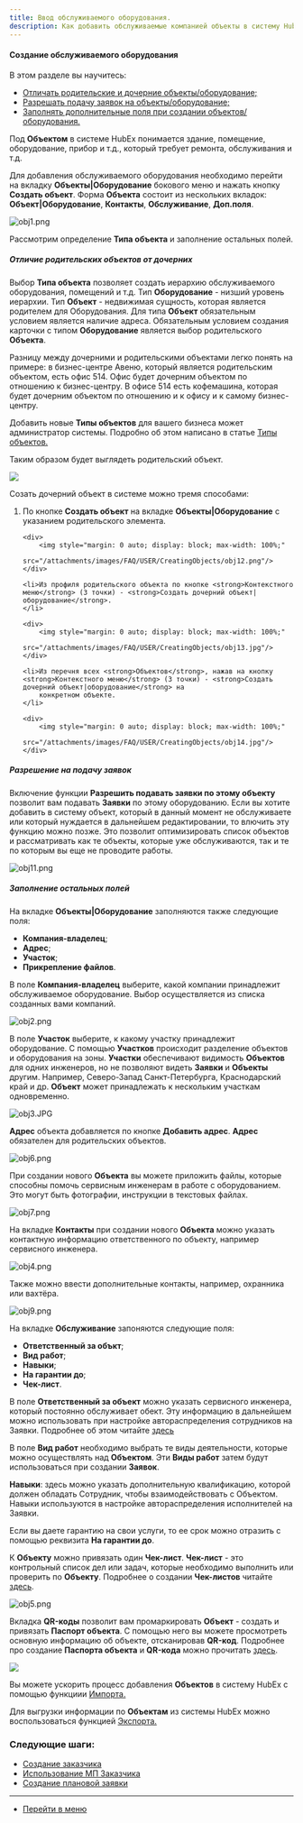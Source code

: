 ```yaml
---
title: Ввод обслуживаемого оборудования.
description: Как добавить обслуживаемые компанией объекты в систему HubEx?
---
```


<!-- Yandex.Metrika counter -->
<script type="text/javascript">
    (function (m, e, t, r, i, k, a) {
        m[i] = m[i] || function () {
            (m[i].a = m[i].a || []).push(arguments)
        };
        m[i].l = 1 * new Date();
        k = e.createElement(t), a = e.getElementsByTagName(t)[0], k.async = 1, k.src = r, a.parentNode.insertBefore(k, a)
    })
    (window, document, "script", "https://mc.yandex.ru/metrika/tag.js", "ym");
    ym('{{ site.yandex_metric }}', "init", {
        id: '{{ site.yandex_metric }}',
        clickmap: true,
        trackLinks: true,
        accurateTrackBounce: true,
        webvisor: true
    });
</script>
<noscript>
    <div><img src="https://mc.yandex.ru/watch/'{{ site.yandex_metric }}'" style="position:absolute; left:-9999px;"
              alt=""/></div>
</noscript>
<!-- /Yandex.Metrika counter -->

#### Создание обслуживаемого оборудования
В этом разделе вы научитесь:
<html>
<meta charset="utf-8">
<title>Быстрый переход внутри документа</title>
<ul>
    <li><a href="#poch">Отличать родительские и дочерние объекты/оборудование;</a></li>
    <li><a href="#tga">Разрешать подачу заявок на объекты/оборудование;</a></li>
    <li><a href="#fillelse">Заполнять дополнительные поля при создании объектов/оборудования.</a></li>
</ul>
</html>

<p>Под <strong>Объектом</strong> в системе HubEx понимается здание, помещение, оборудование, прибор и т.д., который
    требует ремонта, обслуживания и т.д.</p>

<p>Для добавления обслуживаемого оборудования необходимо перейти на вкладку <strong>Объекты|Оборудование</strong>
    бокового меню и нажать кнопку <strong>Создать объект</strong>. Форма <strong>Объекта</strong> состоит из нескольких
    вкладок: <strong>Объект|Оборудование</strong>, <strong>Контакты</strong>, <strong>Обслуживание</strong>, <strong>Доп.поля</strong>.
</p>

![obj1.png](/attachments/images/FAQ/USER/CreatingObjects/obj1.png)

Рассмотрим определение <strong>Типа объекта</strong> и заполнение остальных полей.

<h5 id="poch">Отличие родительских объектов от дочерних</h5>

<p>Выбор <strong>Типа объекта</strong> позволяет создать иерархию обслуживаемого оборудования, помещений и т.д. Тип <strong>Оборудование</strong> - низший уровень
    иерархии. Тип <strong>Объект</strong> - недвижимая сущность, которая является родителем для Оборудования. Для типа
    <strong>Объект</strong> обязательным условием является наличие адреса. Обязательным условием создания карточки с типом <strong>Оборудование</strong>
    является выбор родительского <strong>Объекта</strong>.</p>

<p>Разницу между дочерними и родительскими объектами легко понять на примере: в бизнес-центре Авеню, который является
    родительским объектом, есть офис 514. Офис будет дочерним объектом по отношению к
    бизнес-центру. В офисе 514 есть кофемашина, которая будет дочерним объектом по отношению и к офису и к самому
    бизнес-центру.</p>

<p>Добавить новые <strong>Типы объектов</strong> для вашего бизнеса может администратор системы. Подробно об этом написано в статье <a
        href="https://wiki.hubex.ru/docs/FAQ/RU/admin/ObjectsType.html"> Типы объектов.</a>

<p>Таким образом будет выглядеть родительский объект.</p>
 <div>
   <img  src="/attachments/images/FAQ/USER/CreatingObjects/obj10.jpg" />
 </div>
<!--![obj10.png](/attachments/images/FAQ/USER/CreatingObjects/obj10.png)-->

<p>Созать дочерний объект в системе можно тремя способами:</p>
<ol>
    <li>По кнопке <strong>Создать объект</strong> на вкладке <strong>Объекты|Оборудование</strong> с указанием родительского элемента.</li>

    <div>
        <img style="margin: 0 auto; display: block; max-width: 100%;"
             src="/attachments/images/FAQ/USER/CreatingObjects/obj12.png"/>
    </div>

    <li>Из профиля родительского объекта по кнопке <strong>Контекстного меню</strong> (3 точки) - <strong>Создать дочерний объект|оборудование</strong>.
    </li>

    <div>
        <img style="margin: 0 auto; display: block; max-width: 100%;"
             src="/attachments/images/FAQ/USER/CreatingObjects/obj13.jpg"/>
    </div>

    <li>Из перечня всех <strong>Объектов</strong>, нажав на кнопку <strong>Контекстного меню</strong> (3 точки) - <strong>Создать дочерний объект|оборудование</strong> на
        конкретном объекте.
    </li>

    <div>
        <img style="margin: 0 auto; display: block; max-width: 100%;"
             src="/attachments/images/FAQ/USER/CreatingObjects/obj14.jpg"/>
    </div>

</ol>

<h5 id="tga">Разрешение на подачу заявок</h5>
<p>Включение функции <strong>Разрешить подавать заявки по этому объекту</strong> позволит вам подавать
    <strong>Заявки</strong> по этому оборудованию. Если
    вы хотите добавить в систему объект, который в данный момент не обслуживаете или который нуждается в дальнейшем
    редактировании, то влючить эту функцию можно
    позже. Это позволит оптимизировать список объектов и
    рассматривать как те объекты, которые уже обслуживаются, так и те по которым вы еще не проводите работы.</p>

![obj11.png](/attachments/images/FAQ/USER/CreatingObjects/obj11.png)

<h5 id="fillelse">Заполнение остальных полей</h5>

<p>На вкладке <strong>Объекты|Оборудование</strong> заполняются также следующие поля:</p>
<ul>
    <li><strong>Компания-владелец</strong>;</li>
    <li><strong>Адрес</strong>;</li>
    <li><strong>Участок</strong>;</li>
    <li><strong>Прикрепление файлов</strong>.</li>
</ul>
<p>В поле <strong>Компания-владелец</strong> выберите, какой компании принадлежит обслуживаемое оборудование. Выбор
    осуществляется из списка созданных вами компаний.</p>

![obj2.png](/attachments/images/FAQ/USER/CreatingObjects/obj2.png)

<p>В поле <strong>Участок</strong> выберите, к какому участку принадлежит оборудование. С помощью <strong>Участков</strong> происходит разделение объектов
    и оборудования на зоны. <strong>Участки</strong> обеспечивают видимость <strong>Объектов</strong> для одних инженеров,
    но не позволяют видеть <strong>Заявки</strong> и <strong>Объекты</strong> другим. Например, Северо-Запад Санкт-Петербурга, Краснодарский
    край и др. <strong>Объект</strong> может принадлежать к нескольким участкам одновременно.</p>

![obj3.JPG](/attachments/images/FAQ/USER/CreatingObjects/obj3.JPG)

<p><strong>Адрес</strong> объекта добавляется по кнопке <strong>Добавить адрес</strong>. <strong>Адрес</strong> обязателен для родительских объектов.</p>

![obj6.png](/attachments/images/FAQ/USER/CreatingObjects/obj6.png)

<p>При создании нового <strong>Объекта</strong> вы можете приложить файлы, которые способны помочь сервисным инженерам в работе с
    оборудованием. Это могут быть фотографии, инструкции в текстовых файлах.</p>

![obj7.png](/attachments/images/FAQ/USER/CreatingObjects/obj7.png)

<p>На вкладке <strong>Контакты</strong> при создании нового <strong>Объекта</strong> можно указать контактную информацию ответственного по объекту,
    например сервисного инженера.</p>

![obj4.png](/attachments/images/FAQ/USER/CreatingObjects/obj4.png)

<p>Также можно ввести дополнительные контакты, например, охранника или вахтёра.</p>

![obj9.png](/attachments/images/FAQ/USER/CreatingObjects/obj9.png)

<p>На вкладке <strong>Обслуживание</strong> запоняются следующие поля:</p>
<ul>
    <li><strong>Ответственный за объкт</strong>;</li>
    <li><strong>Вид работ</strong>;</li>
    <li><strong>Навыки</strong>;</li>
    <li><strong>На гарантии до</strong>;</li>
    <li><strong>Чек-лист</strong>.</li>
</ul>

<p>В поле <strong>Ответственный за объект</strong> можно указать сервисного инженера, который постоянно обслуживает
    обект. Эту информацию в дальнейшем можно использовать при настройке автораспределения сотрудников на Заявки. Подробнее об этом
    читайте <a href="https://wiki.hubex.ru/docs/FAQ/RU/users/CreatingTicket.html"> здесь</a></p>

<p>В поле <strong>Вид работ</strong> необходимо выбрать те виды деятельности, которые можно осуществлять над <strong>Объектом</strong>.
    Эти <strong>Виды работ</strong> затем будут использоваться при создании <strong>Заявок</strong>.</p>

<p><strong>Навыки</strong>: здесь можно указать дополнительную квалификацию, которой должен обладать Сотрудник, чтобы
    взаимодействовать с Объектом. Навыки используются в настройке автораспределения исполнителей на Заявки.</p>

<p>Если вы даете гарантию на свои услуги, то ее срок можно отразить с помощью реквизита <strong>На гарантии до</strong>.
</p>

<p>К <strong>Объекту</strong> можно привязать один <strong>Чек-лист</strong>. <strong>Чек-лист</strong> - это контрольный список дел или задач, которые необходимо
    выполнить или проверить по <strong>Объекту</strong>. Подробнее о создании <strong>Чек-листов</strong> читайте <a
            href="https://wiki.hubex.ru/docs/FAQ/RU/users/Checklists.html"> здесь</a>.</p>

![obj5.png](/attachments/images/FAQ/USER/CreatingObjects/ObjectService.jpg)

<p>Вкладка <strong>QR-коды</strong> позволит вам промаркировать <strong>Объект</strong> - создать и привязать <strong>Паспорт
    объекта</strong>. С помощью него вы можете просмотреть основную информацию об
    объекте, отсканировав <strong>QR-код</strong>. Подробнее про создание <strong>Паспорта объекта</strong> и <strong>QR-кода</strong> можно прочитать <a
            href="https://wiki.hubex.ru/docs/FAQ/RU/user/CreatingTickTemplates.html">здесь</a>.</p>

<div>
    <img style="margin: 0 auto; display: block; max-width: 100%;"
         src="/attachments/images/FAQ/USER/CreatingObjects/obj8.png"/>
</div>


<p> Вы можете ускорить процесс добавления <strong>Объектов</strong> в систему HubEx с помощью функциии <a href="https://wiki.hubex.ru/docs/FAQ/RU/user/Import.html#objects"> Импорта.</a></p>
<p> Для выгрузки информации по <strong>Объектам</strong> из системы HubEx можно воспользоваться функцией <a href="https://wiki.hubex.ru/docs/FAQ/RU/user/Export.html#objects"> Экспорта.</a></p>

### Следующие шаги:
- [Создание заказчика](./CreatingCustomer.md)
- [Использование МП Заказчика](./CustomerApp.md)
- [Создание плановой заявки](./PlannedTickets.md)


___
- [Перейти в меню](http://wiki.hubex.ru)
